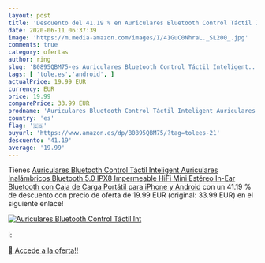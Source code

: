 ```yaml
---
layout: post
title: 'Descuento del 41.19 % en Auriculares Bluetooth Control Táctil Int'
date: 2020-06-11 06:37:39
image: 'https://m.media-amazon.com/images/I/41GuC0NhraL._SL200_.jpg'
comments: true
category: ofertas
author: ring
slug: 'B0895QBM75-es Auriculares Bluetooth Control Táctil Inteligent...'
tags: [ 'tole.es','android', ]
actualPrice: 19.99 EUR
currency: EUR
price: 19.99
comparePrice: 33.99 EUR
prodname: 'Auriculares Bluetooth Control Táctil Inteligent Auriculares Inalámbricos Bluetooth 5.0 IPX8 Impermeable HiFi Mini Estéreo In-Ear Bluetooth con Caja de Carga Portátil para iPhone y Android'
country: 'es'
flag: '🇪🇸'
buyurl: 'https://www.amazon.es/dp/B0895QBM75/?tag=tolees-21'
descuento: '41.19'
average: '19.99'
---
```


Tienes [Auriculares Bluetooth Control Táctil Inteligent Auriculares Inalámbricos Bluetooth 5.0 IPX8 Impermeable HiFi Mini Estéreo In-Ear Bluetooth con Caja de Carga Portátil para iPhone y Android](https://www.amazon.es/dp/B0895QBM75/?tag=tolees-21) con un 41.19 % de descuento con precio de oferta de 19.99 EUR (original: 33.99 EUR) en el siguiente enlace!

[![Auriculares Bluetooth Control Táctil Int](https://m.media-amazon.com/images/I/41GuC0NhraL._SL200_.jpg)](https://www.amazon.es/dp/B0895QBM75/?tag=tolees-21)

ℹ️:


[🛒 Accede a la oferta!!](https://www.amazon.es/dp/B0895QBM75/?tag=tolees-21)
